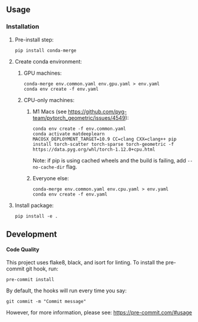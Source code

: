 ## Usage

### Installation

1. Pre-install step:
   ```
   pip install conda-merge
   ```
2. Create conda environment:
   1. GPU machines:
      ```
      conda-merge env.common.yaml env.gpu.yaml > env.yaml
      conda env create -f env.yaml
      ```
   
   2. CPU-only machines:

      1. M1 Macs (see https://github.com/pyg-team/pytorch_geometric/issues/4549):
         ```
         conda env create -f env.common.yaml
         conda activate matdeeplearn
         MACOSX_DEPLOYMENT_TARGET=10.9 CC=clang CXX=clang++ pip install torch-scatter torch-sparse torch-geometric -f https://data.pyg.org/whl/torch-1.12.0+cpu.html
         ```
         Note: if pip is using cached wheels and the build is failing, add `--no-cache-dir` flag.

      2. Everyone else:
         ```
         conda-merge env.common.yaml env.cpu.yaml > env.yaml
         conda env create -f env.yaml
         ```

3. Install package:
   ```
   pip install -e .
   ```

## Development

#### Code Quality
This project uses flake8, black, and isort for linting.
To install the pre-commit git hook, run:
```
pre-commit install
```
By default, the hooks will run every time you say:
```
git commit -m "Commit message"
```
However, for more information, please see: https://pre-commit.com/#usage
